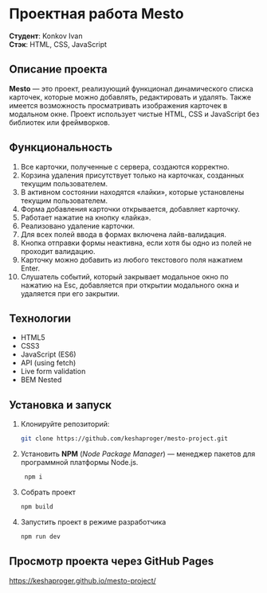 # Проектная работа Mesto

**Студент**: Konkov Ivan\
**Стэк**: HTML, CSS, JavaScript

## Описание проекта

**Mesto** — это проект, реализующий функционал динамического списка карточек, которые можно добавлять, редактировать и удалять. Также имеется возможность просматривать изображения карточек в модальном окне. Проект использует чистые HTML, CSS и JavaScript без библиотек или фреймворков.

## Функциональность

1. Все карточки, полученные с сервера, создаются корректно.
2. Корзина удаления присутствует только на карточках, созданных текущим пользователем.
3. В активном состоянии находятся «лайки», которые установлены текущим пользователем.
4. Форма добавления карточки открывается, добавляет карточку.
5. Работает нажатие на кнопку «лайка».
6. Реализовано удаление карточки.
7. Для всех полей ввода в формах включена лайв-валидация.
8. Кнопка отправки формы неактивна, если хотя бы одно из полей не проходит валидацию.
9. Карточку можно добавить из любого текстового поля нажатием Enter.
10. Слушатель событий, который закрывает модальное окно по нажатию на Esc, добавляется при открытии модального окна и удаляется при его закрытии.

## Технологии

- HTML5
- CSS3
- JavaScript (ES6)
- API (using fetch)
- Live form validation
- BEM Nested

## Установка и запуск

1. Клонируйте репозиторий:
    ```bash
    git clone https://github.com/keshaproger/mesto-project.git
    ```
2. Установить **NPM** (_Node Package Manager_) — менеджер пакетов для программной платформы Node.js.
   ```bash
    npm i
   ```
3. Собрать проект
   ```bash
   npm build
   ```
4. Запустить проект в режиме разработчика
   ```bash
   npm run dev
   ```
## Просмотр проекта через GitHub Pages
https://keshaproger.github.io/mesto-project/